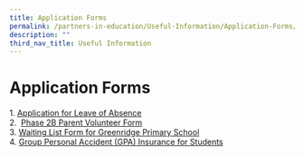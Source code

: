 ```yaml
---
title: Application Forms
permalink: /partners-in-education/Useful-Information/Application-Forms/
description: ""
third_nav_title: Useful Information
---
```

# Application Forms

1. <a href="https://go.gov.sg/loa-grps" target="_blank">Application for Leave of Absence</a>  
2.  <a href="/files/Partners%20in%20Education/Useful%20Information/2021_2022%20Phase%202B%20Parent%20Volunteer%20Application%20Form.pdf" target="_blank">Phase 2B Parent Volunteer Form</a>     
3. <a href="https://go.gov.sg/waitinglist-grps" target="_blank">Waiting List Form for Greenridge Primary School</a>   
4. <a href="https://studentgpa.incomegroupins.com.sg/" target="_blank">Group Personal Accident (GPA) Insurance for Students</a>